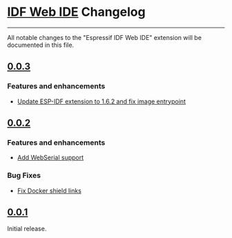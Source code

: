 # [IDF Web IDE](https://github.com/espressif/idf-web-ide) Changelog

---

All notable changes to the "Espressif IDF Web IDE" extension will be documented in this file.

## [0.0.3](https://github.com/espressif/idf-web-ide/releases/tag/v0.0.3)

### Features and enhancements

- [Update ESP-IDF extension to 1.6.2 and fix image entrypoint](https://github.com/espressif/idf-web-ide/pull/5)

## [0.0.2](https://github.com/espressif/idf-web-ide/releases/tag/v0.0.2)

### Features and enhancements

- [Add WebSerial support](https://github.com/espressif/idf-web-ide/pull/2)

### Bug Fixes

- [Fix Docker shield links](https://github.com/espressif/idf-web-ide/pull/4)

## [0.0.1](https://github.com/espressif/idf-web-ide/releases/tag/v0.0.1)

Initial release.